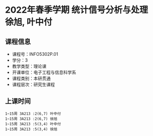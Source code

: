 # 2022年春季学期 统计信号分析与处理 徐旭, 叶中付






## 课程信息

- 课程号：INFO5302P.01
- 学分：3
- 教学类型：理论课
- 开课单位：电子工程与信息科学系
- 课程类别：本研贯通
- 课程层次：研究生课程

## 上课时间

```
1~15周 3A213 :2(6,7) 叶中付
1~15周 3A213 :2(6,7) 徐旭
1~15周 3A213 :5(3,4) 叶中付
1~15周 3A213 :5(3,4) 徐旭
```

